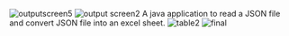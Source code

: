 ![outputscreen5](https://user-images.githubusercontent.com/18600300/26912725-0dbe0db8-4c34-11e7-9ed2-3259bf5ca274.png)
![output screen2](https://user-images.githubusercontent.com/18600300/26912980-8299380a-4c35-11e7-9131-0ea0c0e80b01.png)
A java application to read a JSON file and convert JSON file into an excel sheet.
![table2](https://user-images.githubusercontent.com/18600300/27127891-45365cd8-511a-11e7-9901-fe6adafbd0e8.png)
![final](https://user-images.githubusercontent.com/18600300/27131502-87754876-5128-11e7-9fd9-f1543f312e4a.png)
